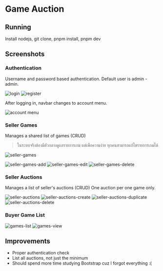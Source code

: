 # Game Auction


## Running

Install nodejs, git clone, pnpm install, pnpm dev

## Screenshots

### Authentication

Username and password based authentication. Default user is admin - admin.

![login](/screenshots/login.png)
![register](/screenshots/register.png)

After logging in, navbar changes to account menu.

![account menu](/screenshots/account-menu.png)

### Seller Games

Manages a shared list of games (CRUD)

> ในระบบจริงต้องมีตัวกลางดูแลรายการเกม แต่เพือความง่าย ทุกคนสามารถแก้ไขรายการเกมได้

![seller-games](/screenshots/seller-games.png)

![seller-games-add](/screenshots/seller-games-add.png)
![seller-games-edit](/screenshots/seller-games-edit.png)
![seller-games-delete](/screenshots/seller-games-delete.png)

### Seller Auctions

Manages a list of seller's auctions (CRUD) One auction per one game only.

![seller-auctions](/screenshots/seller-auctions.png)
![seller-auctions-create](/screenshots/seller-auctions-create.png)
![seller-auctions-duplicate](/screenshots/seller-auctions-duplicate.png)
![seller-auctions-delete](/screenshots/seller-auctions-delete.png)


### Buyer Game List

![games-list](/screenshots/games-list.png)
![games-view](/screenshots/games-view.png)



## Improvements
- Proper authentication check
- List all auctions, not just the minimum
- Should spend more time studying Bootstrap cuz I forgot everything :(